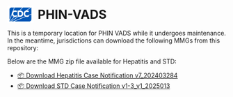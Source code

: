 <div style="display: flex; align-items: center;">
  <img src="./images/Logo@0.5x.png" alt="CDC logo" width="60" style="margin-right: 10px;">
  <h1 style="margin: 0;">PHIN-VADS</h1>
</div>




This is a temporary location for PHIN VADS while it undergoes maintenance. In the meantime, jurisdictions can download the following MMGs from this repository:

Below are the MMG zip file available for Hepatitis and STD:

- [📦 Download Hepatitis Case Notification v7_202403284](https://github.com/MMirabito/MAX-ZZZ/raw/main/MMG/View_Hepatitis_Case_Notification_v7_20240328_download20250919-161224.zip)
- [📦 Download STD Case Notification v1-3_v1_2025013](https://github.com/MMirabito/MAX-ZZZ/raw/main/MMG/View_STD_Case_Notification_v1-3_v1_20250131_download20250919-162226.zip)


